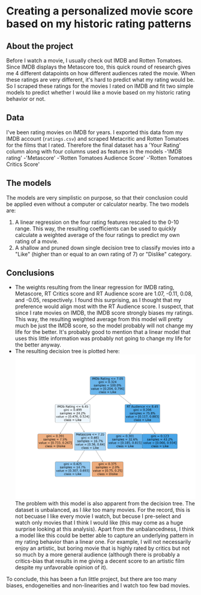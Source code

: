 # Creating a personalized movie score based on my historic rating patterns

## About the project
Before I watch a movie, I usually check out IMDB and Rotten Tomatoes. Since IMDB displays the Metascore too, this quick round of research gives me 4 different datapoints on how different audiences rated the movie. When these ratings are very different, it's hard to predict what my rating would be. So I scraped these ratings for the movies I rated on IMDB and fit two simple models to predict whether I would like a movie based on my historic rating behavior or not.

## Data
I've been rating movies on IMDB for years. I exported this data from my IMDB account (`ratings.csv`) and scraped Metacritic and Rotten Tomatoes for the films that I rated. Therefore the final dataset has a 'Your Rating' column along with four columns used as features in the models
-'IMDB rating'
-'Metascore'
-'Rotten Tomatoes Audience Score'
-'Rotten Tomatoes Critics Score'

## The models
The models are very simplistic on purpose, so that their conclusion could be applied even without a computer or calculator nearby. The two models are:

1. A linear regression on the four rating features rescaled to the 0-10 range. This way, the resulting coefficients can be used to quickly calculate a weighted average of the four ratings to predict my own rating of a movie.
2. A shallow and pruned down single decision tree to classify movies into a "Like" (higher than or equal to an own rating of 7) or "Dislike" category. 

## Conclusions

- The weights resulting from the linear regression for IMDB rating, Metascore, RT Critics score and RT Audience score are 1.07, -0.11,  0.08, and -0.05, respectively. I found this surprising, as I thought that my preference would align most with the RT Audience score. I suspect, that since I rate movies on IMDB, the IMDB score strongly biases my ratings. This way, the resulting weighted average from this model will pretty much be just the IMDB score, so the model probably will not change my life for the better. It's probably good to mention that a linear model that uses this little information was probably not going to change my life for the better anyway. 
- The resulting decision tree is plotted here:
![My movie rating decision tree](https://github.com/MateVaradi/MyMovieRatings/blob/main/my_decision_tree.png)
The problem with this model is also apparent from the decision tree. The dataset is unbalanced, as I _like_ too many movies. For the record, this is not becuase I like every movie I watch, but becuse I pre-select and watch only movies that I think I would like (this may come as a huge surprise looking at this analysis). Apart from the unbalancedness, I think a model like this could be better able to capture an underlying pattern in my rating behavior than a linear one. For example, I will not necessarily enjoy an artistic, but boring movie that is highly rated by critics but not so much by a more general audience (although there is probably a critics-bias that results in me giving a decent score to an artistic film despite my unfavorable opinion of it). 

To conclude, this has been a fun little project, but there are too many biases, endogeneities and non-linearities and I watch too few bad movies. 



